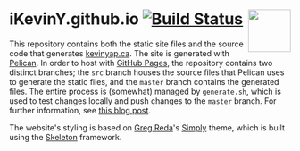 # iKevinY.github.io [![Build Status](https://travis-ci.org/iKevinY/iKevinY.github.io.svg?branch=src)](https://travis-ci.org/iKevinY/iKevinY.github.io) <img align="right" width=76 src="https://raw.githubusercontent.com/iKevinY/iKevinY.github.io/src/theme/static/images/apple-touch-icon-152x152.png"/>

This repository contains both the static site files and the source code that generates [kevinyap.ca](http://kevinyap.ca). The site is generated with [Pelican](http://getpelican.com). In order to host with [GitHub Pages](http://pages.github.com), the repository contains two distinct branches; the `src` branch houses the source files that Pelican uses to generate the static files, and the `master` branch contains the generated files. The entire process is (somewhat) managed by `generate.sh`, which is used to test changes locally and push changes to the `master` branch. For further information, see [this blog post](http://kevinyap.ca/2013/12/hosting-with-github-pages/).

The website's styling is based on [Greg Reda](http://www.gregreda.com)'s [Simply](https://github.com/gjreda/gregreda.com/tree/master/theme/simply) theme, which is built using the [Skeleton](http://www.getskeleton.com) framework.
